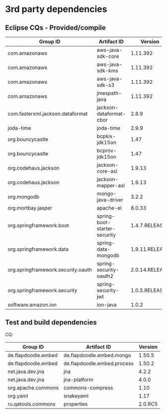 # 3rd party dependencies

## Eclipse CQs - Provided/compile

| Group ID                           | Artifact ID                  | Version        | CQ                                                               |
| ---------------------------------- | ---------------------------- | -------------- | ---------------------------------------------------------------- |
| com.amazonaws                      | aws-java-sdk-core            | 1.11.392       | [CQ17353](https://dev.eclipse.org/ipzilla/show_bug.cgi?id=17353) |
| com.amazonaws                      | aws-java-sdk-kms             | 1.11.392       | [CQ17354](https://dev.eclipse.org/ipzilla/show_bug.cgi?id=17354) |
| com.amazonaws                      | aws-java-sdk-s3              | 1.11.392       | [CQ17355](https://dev.eclipse.org/ipzilla/show_bug.cgi?id=17355) |
| com.amazonaws                      | jmespath-java                | 1.11.392       | [CQ17356](https://dev.eclipse.org/ipzilla/show_bug.cgi?id=17356) |
| com.fasterxml.jackson.dataformat   | jackson-dataformat-cbor      | 2.8.9          | []()                                                             |
| joda-time                          | joda-time                    | 2.9.9          | []()                                                             |
| org.bouncycastle                   | bcpkix-jdk15on               | 1.47           | []()                                                             |
| org.bouncycastle                   | bcprov-jdk15on               | 1.47           | []()                                                             |
| org.codehaus.jackson               | jackson-core-asl             | 1.9.13         | []()                                                             |
| org.codehaus.jackson               | jackson-mapper-asl           | 1.9.13         | []()                                                             |
| org.mongodb                        | mongo-java-driver            | 3.2.2          | []()                                                             |
| org.mortbay.jasper                 | apache-el                    | 8.0.33         | []()                                                             |
| org.springframework.boot           | spring-boot-starter-security | 1.4.7.RELEASE  | []()                                                             |
| org.springframework.data           | spring-data-mongodb          | 1.9.11.RELEASE | []()                                                             |
| org.springframework.security.oauth | spring-security-oauth2       | 2.0.14.RELEASE | []()                                                             |
| org.springframework.security       | spring-security-jwt          | 1.0.5.RELEASE  | []()                                                             |
| software.amazon.ion                | ion-java                     | 1.0.2          | []()                                                             |

## Test and build dependencies

CQ:

| Group ID            | Artifact ID                 | Version |
| ------------------- | --------------------------- | ------- |
| de.flapdoodle.embed | de.flapdoodle.embed.mongo   | 1.50.5  |  |
| de.flapdoodle.embed | de.flapdoodle.embed.process | 1.50.2  |  |
| net.java.dev.jna    | jna                         | 4.2.2   |  |
| net.java.dev.jna    | jna-platform                | 4.0.0   |  |
| org.apache.commons  | commons-compress            | 1.10    |  |
| org.yaml            | snakeyaml                   | 1.17    |  |
| ru.qatools.commons  | properties                  | 2.0.RC5 |  |
